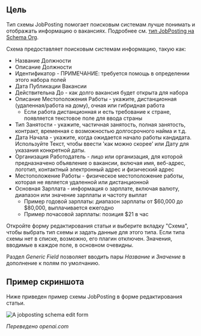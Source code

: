 <!-- Filename: J5.x:Schema_org/Type_JobPosting_-_Using_JobPosting_Plugin / Display title: Schema.org - JobPosting -->

## Цель

Тип схемы JobPosting помогает поисковым системам лучше понимать и отображать информацию о вакансиях. Подробнее см. [тип JobPosting на Schema Org](https://schema.org/JobPosting).

Схема предоставляет поисковым системам информацию, такую как:

- Название Должности
- Описание Должности
- Идентификатор - ПРИМЕЧАНИЕ: требуется помощь в определении этого набора полей
- Дата Публикации Вакансии
- Действительна До - как долго вакансия будет открыта для набора
- Описание Местоположения Работы - укажите, дистанционная (удаленная/работа на дому), очная или гибридная работа
    - Если работа дистанционная и есть требование к стране, появляется текстовое поле для ввода страны
- Тип Занятости - укажите, частичная занятость, полная занятость, контракт, временная с возможностью долгосрочного найма и т.д.
- Дата Начала - укажите, когда ожидается начало работы кандидата. Используйте Текст, чтобы ввести 'как можно скорее' или Дату для указания конкретной даты.
- Организация Работодатель - лицо или организация, для которой предназначено объявление о вакансии, включая имя, веб-адрес, логотип, контактный электронный адрес и физический адрес
- Местоположение Работы - физическое местоположение работы, которая не является удаленной или дистанционной
- Основная Зарплата - информация о зарплате, включая валюту, диапазон или значение зарплаты и частоту выплат
    - Пример годовой зарплаты: диапазон зарплаты от $60,000 до $80,000, выплачивается ежегодно
    - Пример почасовой зарплаты: позиция $21 в час

Откройте форму редактирования статьи и выберите вкладку "Схема", чтобы выбрать тип схемы и задать данные для этого типа. Если типа схемы нет в списке, возможно, его плагин отключен. Значения, вводимые в каждое поле, в основном очевидны.

Раздел *Generic Field* позволяет вводить пары *Название* и *Значение* в дополнение к полям по умолчанию.

## Пример скриншота

Ниже приведен пример схемы JobPosting в форме редактирования статьи.

![A jobposting schema edit form](../../../en/images/schemas/edit-schema-jobposting.png)

*Переведено openai.com*

